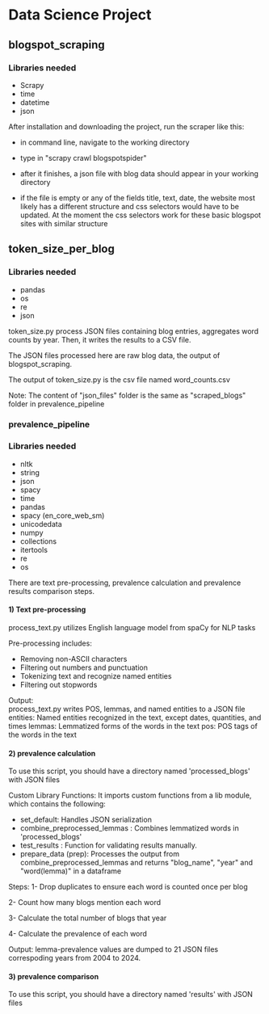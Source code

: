 # Data Science Project
## blogspot_scraping

### Libraries needed
* Scrapy
* time
* datetime
* json

  
After installation and downloading the project, run the scraper like this:
* in command line, navigate to the working directory
* type in "scrapy crawl blogspotspider"
* after it finishes, a json file with blog data should appear in your working directory

* if the file is empty or any of the fields title, text, date, the website most likely has a different structure and css selectors would have to be updated. At the moment the css selectors work for these basic blogspot sites with similar structure

## token_size_per_blog

### Libraries needed
* pandas
* os
* re
* json

token_size.py process JSON files containing blog entries, aggregates word counts by year. Then, it writes the results to a CSV file.

The JSON files processed here are raw blog data, the output of blogspot_scraping.

The output of token_size.py is the csv file named word_counts.csv

Note: The content of "json_files" folder is the same as "scraped_blogs" folder in prevalence_pipeline

### prevalence_pipeline

### Libraries needed
* nltk
* string
* json
* spacy 
* time
* pandas 
* spacy (en_core_web_sm)
* unicodedata
* numpy 
* collections 
* itertools
* re
* os

There are text pre-processing, prevalence calculation and prevalence results comparison steps.
#### 1) Text pre-processing
process_text.py utilizes English language model from spaCy for NLP tasks

Pre-processing includes:
* Removing non-ASCII characters
* Filtering out numbers and punctuation
* Tokenizing text and recognize named entities
* Filtering out stopwords

Output:  
process_text.py writes POS, lemmas, and named entities to a JSON file
entities: Named entities recognized in the text, except dates, quantities, and times
lemmas: Lemmatized forms of the words in the text
pos: POS tags of the words in the text

#### 2) prevalence calculation
To use this script, you should have a directory named 'processed_blogs' with JSON files

Custom Library Functions: It imports custom functions from a lib module, which contains the following:

* set_default: Handles JSON serialization
* combine_preprocessed_lemmas : Combines lemmatized words in 'processed_blogs'
* test_results : Function for validating results manually.
* prepare_data (prep): Processes the output from combine_preprocessed_lemmas and returns "blog_name", "year" and "word(lemma)" in a dataframe

Steps:
1- Drop duplicates to ensure each word is counted once per blog

2- Count how many blogs mention each word

3- Calculate the total number of blogs that year

4- Calculate the prevalence of each word


Output:
lemma-prevalence values are dumped to 21 JSON files correspoding years from 2004 to 2024.

    
#### 3) prevalence comparison
To use this script, you should have a directory named 'results' with JSON files



